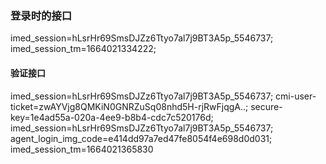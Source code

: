 ### 登录时的接口
imed_session=hLsrHr69SmsDJZz6Ttyo7al7j9BT3A5p_5546737; 
imed_session_tm=1664021334222; 
#### 验证接口
imed_session=hLsrHr69SmsDJZz6Ttyo7al7j9BT3A5p_5546737; cmi-user-ticket=zwAYVjg8QMKiN0GNRZuSq08nhd5H-rjRwFjqgA..; secure-key=1e4ad55a-020a-4ee9-b8b4-cdc7c520176d; imed_session=hLsrHr69SmsDJZz6Ttyo7al7j9BT3A5p_5546737; agent_login_img_code=e414dd97a7ed47fe8054f4e698d0d031;
imed_session_tm=1664021365830

